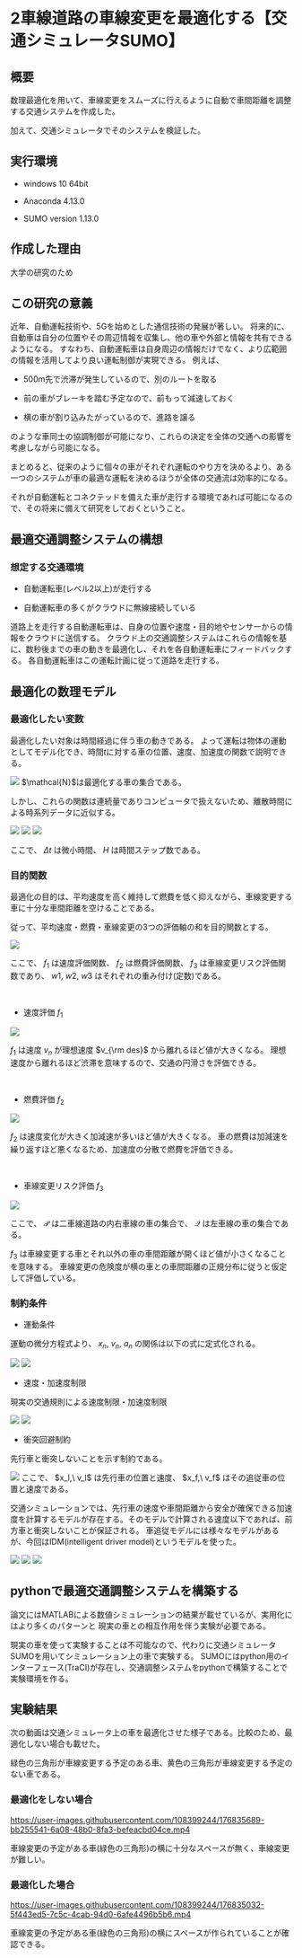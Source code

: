 # 2車線道路の車線変更を最適化する【交通シミュレータSUMO】
## 概要
数理最適化を用いて、車線変更をスムーズに行えるように自動で車間距離を調整する交通システムを作成した。

加えて、交通シミュレータでそのシステムを検証した。

## 実行環境
- windows 10 64bit

- Anaconda 4.13.0

- SUMO version 1.13.0

## 作成した理由
大学の研究のため

## この研究の意義
近年、自動運転技術や、5Gを始めとした通信技術の発展が著しい。
将来的に、自動車は自分の位置やその周辺情報を収集し、他の車や外部と情報を共有できるようになる。
すなわち、自動運転車は自身周辺の情報だけでなく、より広範囲の情報を活用してより良い運転制御が実現できる。
例えば、

- 500m先で渋滞が発生しているので、別のルートを取る

- 前の車がブレーキを踏む予定なので、前もって減速しておく

- 横の車が割り込みたがっているので、進路を譲る

のような車同士の協調制御が可能になり、これらの決定を全体の交通への影響を考慮しながら可能になる。

まとめると、従来のように個々の車がそれぞれ運転のやり方を決めるより、ある一つのシステムが車の最適な運転を決めるほうが全体の交通流は効率的になる。

それが自動運転とコネクテッドを備えた車が走行する環境であれば可能になるので、その将来に備えて研究をしておくということ。

## 最適交通調整システムの構想
### 想定する交通環境

- 自動運転車(レベル2以上)が走行する

- 自動運転車の多くがクラウドに無線接続している

道路上を走行する自動運転車は、自身の位置や速度・目的地やセンサーからの情報をクラウドに送信する。
クラウド上の交通調整システムはこれらの情報を基に、数秒後までの車の動きを最適化し、それを各自動運転車にフィードバックする。
各自動運転車はこの運転計画に従って道路を走行する。

## 最適化の数理モデル

### 最適化したい変数
最適化したい対象は時間経過に伴う車の動きである。
よって運転は物体の運動としてモデル化でき、時間$t$に対する車の位置、速度、加速度の関数で説明できる。

<img src="https://latex.codecogs.com/svg.image?\large&space;x_n(t),\&space;v_n(t),\&space;a_n(t),\&space;n\in\mathcal{N}" />
$\mathcal{N}$は最適化する車の集合である。

しかし、これらの関数は連続量でありコンピュータで扱えないため、離散時間による時系列データに近似する。

<img src="https://latex.codecogs.com/svg.image?\large&space;\mathbf{x_n}=\begin{pmatrix}&space;x_n(t_0)\\&space;x_n(t_1)\\&space;x_n(t_2)\\&space;\cdot&space;\cdot&space;\cdot\\&space;x_n(t_H)\end{pmatrix},\&space;\mathbf{v_n}=\begin{pmatrix}&space;v_n(t_0)\\&space;v_n(t_1)\\&space;v_n(t_2)\\&space;\cdot&space;\cdot&space;\cdot\\&space;v_n(t_H)\end{pmatrix}" /> <img src="https://latex.codecogs.com/svg.image?\large&space;,\&space;\mathbf{a_n}=\begin{pmatrix}&space;a_n(t_0)\\&space;a_n(t_1)\\&space;a_n(t_2)\\&space;\cdot&space;\cdot&space;\cdot\\&space;a_n(t_H)\end{pmatrix},\&space;n\in\mathcal{N}" />
<img src="https://latex.codecogs.com/svg.image?\large&space;{\rm&space;where\&space;with}\&space;t_h&space;=&space;t_0&space;&plus;&space;h\Delta&space;t" />

ここで、 $\Delta t$ は微小時間、 $H$ は時間ステップ数である。

### 目的関数
最適化の目的は、平均速度を高く維持して燃費を低く抑えながら、車線変更する車に十分な車間距離を空けることである。

従って、平均速度・燃費・車線変更の3つの評価軸の和を目的関数とする。

<img src="https://latex.codecogs.com/svg.image?\large&space;{\rm&space;minimize}\&space;f_{cost}=w_1f_1&space;&plus;&space;w_2f_2&space;&plus;&space;w_3f_3" />
<!-- {\rm minimize}\ f_{cost}=w_1f_1 + w_2f_2 + w_3f_3 -->

ここで、 $f_1$ は速度評価関数、 $f_2$ は燃費評価関数、 $f_3$ は車線変更リスク評価関数であり、 $w1,\ w2,\ w3$ はそれぞれの重み付け(定数)である。

<br>

- 速度評価 $f_1$

<img src="https://latex.codecogs.com/svg.image?\large&space;f_1=&space;\sum_{h=1}^H&space;\sum_{n\in\mathcal{N}}(v_n(t_h)&space;-&space;v_{\rm&space;des})^2" />
<!-- f_1= \sum_{h=1}^H \sum_{n\in\mathcal{N}}(v_n(t_h) - v_{\rm des})^2 -->

$f_1$ は速度 $v_n$ が理想速度 $v_{\rm des}$ から離れるほど値が大きくなる。
理想速度から離れるほど渋滞を意味するので、交通の円滑さを評価できる。

<br>

- 燃費評価 $f_2$

<img src="https://latex.codecogs.com/svg.image?\large&space;f_2&space;=&space;\sum_{h=1}^H&space;\sum_{n\in\mathcal{N}}a_n^2(t_h)" />
<!-- f_2 = \sum_{h=1}^H \sum_{n\in\mathcal{N}}a_n^2(t_h) -->

$f_2$ は速度変化が大きく加減速が多いほど値が大きくなる。
車の燃費は加減速を繰り返すほど悪くなるため、加速度の分散で燃費を評価できる。

<br>

- 車線変更リスク評価 $f_3$

<img src="https://latex.codecogs.com/svg.image?\large&space;f_3&space;=&space;\sum_{h=1}^H&space;\sum_{p\in\mathcal{P}}&space;\sum_{q\in\mathcal{Q}}&space;(\theta_p&space;\vee&space;\theta_q)&space;e^{-\alpha(x_p(t_h)&space;-&space;x_q(t_h))^2}" />
<!-- f_3 = \sum_{h=1}^H \sum_{p\in\mathcal{P}} \sum_{q\in\mathcal{Q}} (\theta_p \vee \theta_q) e^{-\alpha(x_p(t_h) - x_q(t_h))^2} -->

ここで、 $\mathcal{P}$ は二車線道路の内右車線の車の集合で、 $\mathcal{Q}$ は左車線の車の集合である。

$f_3$ は車線変更する車とそれ以外の車の車間距離が開くほど値が小さくなることを意味する。
車線変更の危険度が横の車との車間距離の正規分布に従うと仮定して評価している。

### 制約条件
- 運動条件

運動の微分方程式より、 $x_n,\ v_n,\ a_n$ の関係は以下の式に定式化される。

<img src="https://latex.codecogs.com/svg.image?\large&space;x_n(t&plus;\Delta&space;t)&space;=&space;x_n(t)&space;&plus;&space;v_n(t)\Delta&space;t" />
<!-- x_n(t+\Delta t) = x_n(t) + v_n(t)\Delta t, -->

<img src="https://latex.codecogs.com/svg.image?\large&space;v_n(t&plus;\Delta&space;t)&space;=&space;v_n(t)&space;&plus;&space;a_n(t)\Delta&space;t" />
<!-- v_n(t+\Delta t) = v_n(t) + a_n(t)\Delta t, -->

- 速度・加速度制限

現実の交通規則による速度制限・加速度制限

<img src="https://latex.codecogs.com/svg.image?\large&space;v_{\rm&space;min}&space;\leq&space;v_n(t)&space;\leq&space;v_{\rm&space;max}&space;&space;" />
<!-- v_{\rm min} \leq v_n(t) \leq v_{\rm max}  -->

<img src="https://latex.codecogs.com/svg.image?\large&space;a_{\rm&space;min}&space;\leq&space;a_n(t)&space;\leq&space;&space;a_{\rm&space;max}&space;" />
<!-- a_{\rm min} \leq a_n(t) \leq  a_{\rm max} -->

- 衝突回避制約

先行車と衝突しないことを示す制約である。

<img src="https://latex.codecogs.com/svg.image?\large&space;a_f&space;\leq&space;&space;a_{\rm&space;cfm}(x_l,\&space;x_f,\&space;v_l,\&space;v_f)" />
ここで、 $x_l,\ v_l$ は先行車の位置と速度、 $x_f,\ v_f$ はその追従車の位置と速度である。
<!-- a_f \leq  a_{\rm cfm}(x_l,\ x_f,\ v_l,\ v_f) -->
<br>

交通シミュレーションでは、先行車の速度や車間距離から安全が確保できる加速度を計算するモデルが存在する。そのモデルで計算される速度以下であれば、前方車と衝突しないことが保証される。
車追従モデルには様々なモデルがあるが、今回はIDM(intelligent driver model)というモデルを使った。

<img src="https://latex.codecogs.com/svg.image?\large&space;a_{\rm&space;cfm}&space;=&space;a_{\rm&space;max}\left&space;(&space;1&space;-&space;\left(\frac{v_f}{v_{\rm&space;des}}&space;\right)^4&space;-&space;\left(\frac{s}{g}\right)^2&space;\right&space;)" />
<!-- a_{\rm cfm} = a_{\rm max}\left ( 1 - \left(\frac{v_f}{v_{\rm des}} \right)^4 - \left(\frac{s}{g}\right)^2 \right ), -->

<img src="https://latex.codecogs.com/svg.image?\large&space;g&space;=&space;x_l&space;-&space;x_f&space;-&space;l" />
<!-- g = x_l - x_f - l, -->

<img src="https://latex.codecogs.com/svg.image?\large&space;s&space;=&space;g_{\rm&space;min}&space;&plus;&space;v_f&space;T&space;&plus;&space;\frac{v_f(v_f&space;-&space;v_l)}{2\sqrt{|a_{\rm&space;max}&space;a_{\rm&space;min}}|}" />
<!-- s = g_{\rm min} + v_f T + \frac{v_f(v_f - v_l)}{2\sqrt{|a_{\rm max} a_{\rm min}}|}, -->

## pythonで最適交通調整システムを構築する
論文にはMATLABによる数値シミュレーションの結果が載せているが、実用化にはより多くのパターンと
現実の車との相互作用を伴う実験が必要である。

現実の車を使って実験することは不可能なので、代わりに交通シミュレータSUMOを用いてシミュレーション上の車で実験する。
SUMOにはpython用のインターフェース(TraCI)が存在し、交通調整システムをpythonで構築することで実験環境を作る。

## 実験結果
次の動画は交通シミュレータ上の車を最適化させた様子である。比較のため、最適化しない場合も載せた。

緑色の三角形が車線変更する予定のある車、黄色の三角形が車線変更する予定のない車である。

### 最適化をしない場合

https://user-images.githubusercontent.com/108399244/176835689-bb255541-6a08-48b0-8fa3-befeacbd04ce.mp4

車線変更の予定がある車(緑色の三角形)の横に十分なスペースが無く、車線変更が難しい。

### 最適化した場合

https://user-images.githubusercontent.com/108399244/176835032-5f443ed5-7c5c-4cab-94d0-6afe4496b5b6.mp4

車線変更の予定がある車(緑色の三角形)の横にスペースが作られていることが確認できる。
